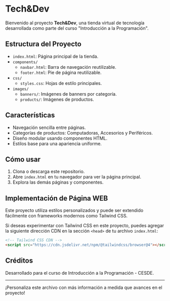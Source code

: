 # Tech&Dev

Bienvenido al proyecto **Tech&Dev**, una tienda virtual de tecnología desarrollada como parte del curso "Introducción a la Programación".

## Estructura del Proyecto

- `index.html`: Página principal de la tienda.
- `components/`
  - `navbar.html`: Barra de navegación reutilizable.
  - `footer.html`: Pie de página reutilizable.
- `css/`
  - `styles.css`: Hojas de estilo principales.
- `images/`
  - `banners/`: Imágenes de banners por categoría.
  - `products/`: Imágenes de productos.

## Características

- Navegación sencilla entre páginas.
- Categorías de productos: Computadoras, Accesorios y Periféricos.
- Diseño modular usando componentes HTML.
- Estilos base para una apariencia uniforme.

## Cómo usar

1. Clona o descarga este repositorio.
2. Abre `index.html` en tu navegador para ver la página principal.
3. Explora las demás páginas y componentes.

## Implementación de Página WEB

Este proyecto utiliza estilos personalizados y puede ser extendido fácilmente con frameworks modernos como Tailwind CSS.

Si deseas experimentar con Tailwind CSS en este proyecto, puedes agregar la siguiente dirección CDN en la sección `<head>` de tu archivo `index.html`:

```html
<!-- Tailwind CSS CDN -->
<script src="https://cdn.jsdelivr.net/npm/@tailwindcss/browser@4"></script>
```

## Créditos

Desarrollado para el curso de Introducción a la Programación - CESDE.

---
¡Personaliza este archivo con más información a medida que avances en el proyecto!